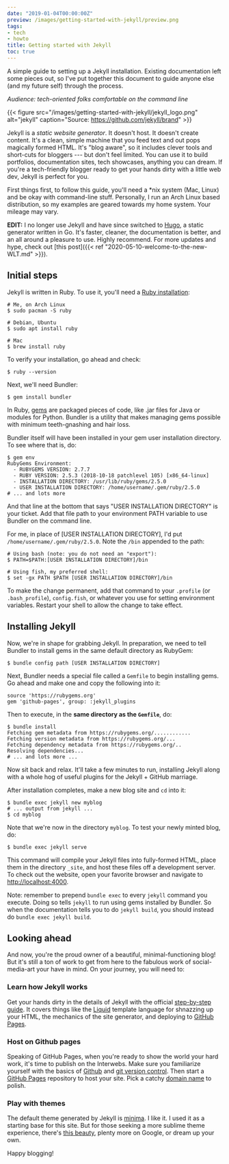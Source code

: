 ```yaml
---
date: "2019-01-04T00:00:00Z"
preview: /images/getting-started-with-jekyll/preview.png
tags:
- tech
- howto
title: Getting started with Jekyll
toc: true
---
```


A simple guide to setting up a Jekyll installation. Existing documentation left
some pieces out, so I've put together this document to guide anyone else (and
my future self) through the process.

*Audience: tech-oriented folks comfortable on the command line*
<!--more-->

{{< figure src="/images/getting-started-with-jekyll/jekyll_logo.png"
           alt="jekyll"
           caption="Source: https://github.com/jekyll/brand" >}}

Jekyll is a *static website generator*. It doesn't host. It doesn't create
content. It's a clean, simple machine that you feed text and out pops magically
formed HTML. It's "blog aware", so it includes clever tools and short-cuts for
bloggers --- but don't feel limited. You can use it to build portfolios, documentation
sites, tech showcases, anything you can dream. If you're a tech-friendly blogger
ready to get your hands dirty with a little web dev, Jekyll is perfect for you.

First things first, to follow this guide, you'll need a \*nix system (Mac, Linux)
and be okay with command-line stuff. Personally, I run an Arch Linux based
distribution, so my examples are geared towards my home system. Your mileage
may vary.

**EDIT:** I no longer use Jekyll and have since switched to
[Hugo](https://gohugo.io/), a static generator written in Go. It's faster,
cleaner, the documentation is better, and an all around a pleasure to use.
Highly recommend. For more updates and hype, check out [this post]({{< ref "2020-05-10-welcome-to-the-new-WLT.md" >}}).


## Initial steps
Jekyll is written in Ruby. To use it, you'll need a [Ruby installation](https://www.ruby-lang.org/en/downloads/):

```shell
# Me, on Arch Linux
$ sudo pacman -S ruby

# Debian, Ubuntu
$ sudo apt install ruby

# Mac
$ brew install ruby
```

To verify your installation, go ahead and check:

```shell
$ ruby --version
```

Next, we'll need Bundler:
```shell
$ gem install bundler
```

In Ruby, [gems](https://en.wikipedia.org/wiki/RubyGems) are packaged pieces of code,
like .jar files for Java or modules for Python. Bundler is a utility that
makes managing gems possible with minimum teeth-gnashing and hair loss.

Bundler itself will have been installed in your gem user installation directory.
To see where that is, do:
```shell
$ gem env
RubyGems Environment:
  - RUBYGEMS VERSION: 2.7.7
  - RUBY VERSION: 2.5.3 (2018-10-18 patchlevel 105) [x86_64-linux]
  - INSTALLATION DIRECTORY: /usr/lib/ruby/gems/2.5.0
  - USER INSTALLATION DIRECTORY: /home/username/.gem/ruby/2.5.0
# ... and lots more
```
And that line at the bottom that says "USER INSTALLATION DIRECTORY" is your
ticket. Add that file path to your environment PATH variable to use Bundler
on the command line.

For me, in place of [USER INSTALLATION DIRECTORY],
I'd put `/home/username/.gem/ruby/2.5.0`. Note the `/bin` appended to the path:
```shell
# Using bash (note: you do not need an "export"):
$ PATH=$PATH:[USER INSTALLATION DIRECTORY]/bin

# Using fish, my preferred shell:
$ set -gx PATH $PATH [USER INSTALLATION DIRECTORY]/bin
```

To make the change permanent, add that command to your `.profile` (or `.bash_profile`),
`config.fish`, or whatever you use for setting environment variables. Restart your
shell to allow the change to take effect.


## Installing Jekyll
Now, we're in shape for grabbing Jekyll. In preparation, we need to tell Bundler
to install gems in the same default directory as RubyGem:
```shell
$ bundle config path [USER INSTALLATION DIRECTORY]
```

Next, Bundler needs a special file called a `Gemfile` to begin installing gems.
Go ahead and make one and copy the following into it:
```
source 'https://rubygems.org'
gem 'github-pages', group: :jekyll_plugins
```
Then to execute, in the **same directory as the `Gemfile`**, do:
```shell
$ bundle install
Fetching gem metadata from https://rubygems.org/............
Fetching version metadata from https://rubygems.org/...
Fetching dependency metadata from https://rubygems.org/..
Resolving dependencies...
# ... and lots more ...
```
Now sit back and relax. It'll take a few minutes to run, installing Jekyll along
with a whole hog of useful plugins for the Jekyll + GitHub marriage.

After installation completes, make a new blog site and `cd` into it:
```shell
$ bundle exec jekyll new myblog
# ... output from jekyll ...
$ cd myblog
```

Note that we're now in the directory `myblog`. To test your newly minted blog, do:
```shell
$ bundle exec jekyll serve
```
This command will compile your Jekyll files into fully-formed HTML, place them in the
directory `_site`, and host these files off a development server. To check
out the website, open your favorite browser and navigate to <http://localhost:4000>.

Note: remember to prepend `bundle exec` to every `jekyll` command you execute.
Doing so tells `jekyll` to run using gems installed by Bundler. So when the
documentation tells you to do `jekyll build`, you should instead do
`bundle exec jekyll build`.


## Looking ahead
And now, you're the proud owner of a beautiful, minimal-functioning blog! But
it's still a ton of work to get from here to the fabulous work of
social-media-art your have in mind. On your journey, you will need to:

### Learn how Jekyll works
Get your hands dirty in the details of Jekyll with the official
[step-by-step guide](https://jekyllrb.com/docs/step-by-step/02-liquid/). It
covers things like the [Liquid](https://shopify.github.io/liquid/) template
language for shnazzing up your HTML, the mechanics of the site generator, and
deploying to [GitHub Pages](https://pages.github.com/).

### Host on Github pages
Speaking of GitHub Pages, when you're ready to show the world your hard work,
it's time to publish on the Interwebs. Make sure you familiarize yourself with
the basics of [Github](https://guides.github.com/activities/hello-world/) and
[git version control](https://git-scm.com/docs/gittutorial). Then start a
[GitHub Pages](https://pages.github.com/) repository to host your site. Pick
a catchy [domain name](https://domains.google) to polish.

### Play with themes
The default theme generated by Jekyll is [minima](https://github.com/jekyll/minima).
I like it. I used it as a starting base for this site. But for those seeking
a more sublime theme experience, there's [this beauty](https://jekyllthemes.io/),
plenty more on Google, or dream up your own.

Happy blogging!
